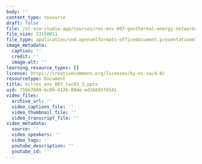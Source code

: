 ```yaml
---
body: ''
content_type: resource
draft: false
file: /ol-ocw-studio-app/courses/res-env-007-geothermal-energy-networks-transforming-our-thermal-energy-system-january-iap-2025/mitres_env_007_lec03_3.pptx
file_size: 23158011
file_type: application/vnd.openxmlformats-officedocument.presentationml.presentation
image_metadata:
  caption: ''
  credit: ''
  image-alt: ''
learning_resource_types: []
license: https://creativecommons.org/licenses/by-nc-sa/4.0/
resourcetype: Document
title: mitres_env_007_lec03_3.pptx
uid: 71b67b89-bc89-4126-89de-ed16693fd141
video_files:
  archive_url: ''
  video_captions_file: ''
  video_thumbnail_file: ''
  video_transcript_file: ''
video_metadata:
  source: ''
  video_speakers: ''
  video_tags: ''
  youtube_description: ''
  youtube_id: ''
---
```

